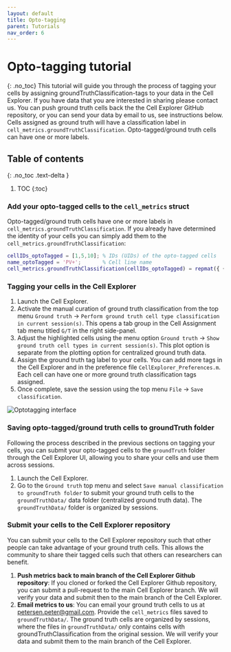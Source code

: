 ```yaml
---
layout: default
title: Opto-tagging
parent: Tutorials
nav_order: 6
---
```

# Opto-tagging tutorial
{: .no_toc}
This tutorial will guide you through the process of tagging your cells by assigning groundTruthClassification-tags to your data in the Cell Explorer. If you have data that you are interested in sharing please contact us. You can push ground truth cells back the the Cell Explorer GitHub repository, or you can send your data by email to us, see instructions below. Cells assigned as ground truth will have a classification label in `cell_metrics.groundTruthClassification`. Opto-tagged/ground truth cells can have one or more labels. 

## Table of contents
{: .no_toc .text-delta }

1. TOC
{:toc}

### Add your opto-tagged cells to the `cell_metrics` struct 
Opto-tagged/ground truth cells have one or more labels in `cell_metrics.groundTruthClassification`. If you already have determined the identity of your cells you can simply add them to the `cell_metrics.groundTruthClassification`:
```m
cellIDs_optoTagged = [1,5,10]; % IDs (UIDs) of the opto-tagged cells
name_optoTagged = 'PV+';       % Cell line name
cell_metrics.groundTruthClassification(cellIDs_optoTagged) = repmat({ { name_optoTagged } },length(cellIDs_optoTagged),1);
```

### Tagging your cells in the Cell Explorer
1. Launch the Cell Explorer.
2. Activate the manual curation of ground truth classification from the top menu `Ground truth` -> `Perform ground truth cell type classification in current session(s)`. This opens a tab group in the Cell Assignment tab menu titled `G/T` in the right side-panel. 
3. Adjust the highlighted cells using the menu option `Ground truth` -> `Show ground truth cell types in current session(s)`. This plot option is separate from the plotting option for centralized ground truth data.
4. Assign the ground truth tag label to your cells. You can add more tags in the Cell Explorer and in the preference file `CellExplorer_Preferences.m`. Each cell can have one or more ground truth classification tags assigned.
5. Once complete, save the session using the top menu `File` -> `Save classification`.

![Optotagging interface](https://buzsakilab.com/wp/wp-content/uploads/2020/01/Cell-Explorer-optotagged-cells-2.png)

### Saving opto-tagged/ground truth cells to groundTruth folder
Following the process described in the previous sections on tagging your cells, you can submit your opto-tagged cells to the `groundTruth` folder through the Cell Explorer UI, allowing you to share your cells and use them across sessions.

1. Launch the Cell Explorer.
1. Go to the `Ground truth` top menu and select `Save manual classification to groundTruth folder` to submit your ground truth cells to the `groundTruthData/` data folder (centralized ground truth data). The `groundTruthData/` folder is organized by sessions.

### Submit your cells to the Cell Explorer repository
You can submit your cells to the Cell Explorer repository such that other people can take advantage of your ground truth cells. This allows the community to share their tagged cells such that others can researchers can benefit.
1. __Push metrics back to main branch of the Cell Explorer Github repository__: If you cloned or forked the Cell Explorer Github repository, you can submit a pull-request to the main Cell Explorer branch. We will verify your data and submit then to the main branch of the Cell Explorer. 
2. __Email metrics to us__: You can email your ground truth cells to us at <a href="mailto:petersen.peter@gmail.com">petersen.peter@gmail.com</a>. Provide the `cell_metrics` files saved to `groundTruthData/`. The ground truth cells are organized by sessions, where the files in  `groundTruthData/` only contains cells with groundTruthClassification from the original session. We will verify your data and submit them to the main branch of the Cell Explorer.
